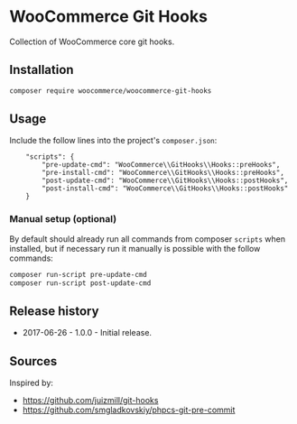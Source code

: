 # WooCommerce Git Hooks

Collection of WooCommerce core git hooks.

## Installation

```bash
composer require woocommerce/woocommerce-git-hooks
```

## Usage

Include the follow lines into the project's `composer.json`:

```
    "scripts": {
        "pre-update-cmd": "WooCommerce\\GitHooks\\Hooks::preHooks",
        "pre-install-cmd": "WooCommerce\\GitHooks\\Hooks::preHooks",
        "post-update-cmd": "WooCommerce\\GitHooks\\Hooks::postHooks",
        "post-install-cmd": "WooCommerce\\GitHooks\\Hooks::postHooks"
    }
```

### Manual setup (optional)

By default should already run all commands from composer `scripts` when installed, but if necessary run it manually is possible with the follow commands:

```bash
composer run-script pre-update-cmd
composer run-script post-update-cmd
```

## Release history

- 2017-06-26 - 1.0.0 - Initial release.

## Sources

Inspired by:

- <https://github.com/juizmill/git-hooks>
- <https://github.com/smgladkovskiy/phpcs-git-pre-commit>

